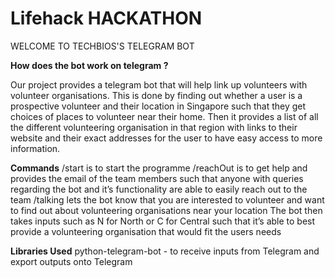 # Lifehack HACKATHON
WELCOME TO TECHBIOS'S TELEGRAM BOT

**How does the bot work on telegram ?**

Our project provides a telegram bot that will help link up volunteers with volunteer organisations. This is done by finding out whether a user is a prospective volunteer and their location in Singapore such that they get choices of places to volunteer near their home. Then it provides a list of all the different volunteering organisation in that region with links to their website and their exact addresses for the user to have easy access to more information.

**Commands**
/start is to start the programme
/reachOut is to get help and provides the email of the team members such that anyone with queries regarding the bot and it’s functionality are able to easily reach out to the team
/talking lets the bot know that you are interested to volunteer and want to find out about volunteering organisations near your location
The bot then takes inputs such as N for North or C for Central such that it’s able to best provide a volunteering organisation that would fit the users needs

**Libraries Used**
python-telegram-bot - to receive inputs from Telegram and export outputs onto Telegram
